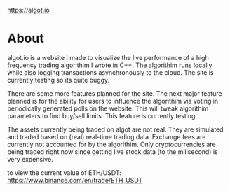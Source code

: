 https://algot.io



# About
algot.io is a website I made to visualize the live performance of a high frequency trading algorithim I wrote in C++. The algorithim runs locally while also logging transactions asynchronously to the cloud. The site is currently testing so its quite buggy.

There are some more features planned for the site. The next major feature planned is for the ability for users to influence the algorithim via voting in periodically generated polls on the website. This will tweak algorithim parameters to find buy/sell limits. This feature is currently testing.

The assets currently being traded on algot are not real. They are simulated and traded based on (real) real-time trading data. Exchange fees are currently not accounted for by the algorithim. Only cryptocurrencies are being traded right now since getting live stock data (to the milisecond) is very expensive.


to view the current value of ETH/USDT:
https://www.binance.com/en/trade/ETH_USDT
